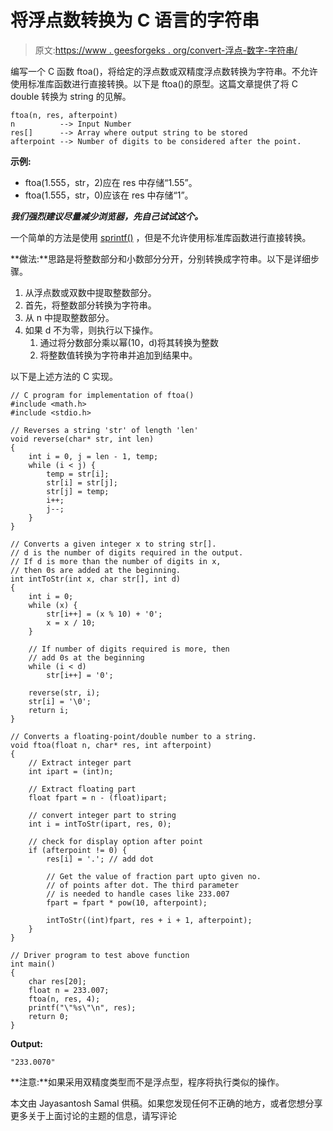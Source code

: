 # 将浮点数转换为 C 语言的字符串

> 原文:[https://www . geesforgeks . org/convert-浮点-数字-字符串/](https://www.geeksforgeeks.org/convert-floating-point-number-string/)

编写一个 C 函数 ftoa()，将给定的浮点数或双精度浮点数转换为字符串。不允许使用标准库函数进行直接转换。以下是 ftoa()的原型。这篇文章提供了将 C double 转换为 string 的见解。

```
ftoa(n, res, afterpoint)
n          --> Input Number
res[]      --> Array where output string to be stored
afterpoint --> Number of digits to be considered after the point.

```

**示例:**

*   ftoa(1.555，str，2)应在 res 中存储“1.55”。
*   ftoa(1.555，str，0)应该在 res 中存储“1”。

 ***我们强烈建议尽量减少浏览器，先自己试试这个。***

一个简单的方法是使用 [sprintf()](https://www.geeksforgeeks.org/what-is-the-best-way-in-c-to-convert-a-number-to-a-string/) ，但是不允许使用标准库函数进行直接转换。

**做法:**思路是将整数部分和小数部分分开，分别转换成字符串。以下是详细步骤。

1.  从浮点数或双数中提取整数部分。
2.  首先，将整数部分转换为字符串。
3.  从 n 中提取整数部分。
4.  如果 d 不为零，则执行以下操作。
    1.  通过将分数部分乘以幂(10，d)将其转换为整数
    2.  将整数值转换为字符串并追加到结果中。

以下是上述方法的 C 实现。

```
// C program for implementation of ftoa()
#include <math.h>
#include <stdio.h>

// Reverses a string 'str' of length 'len'
void reverse(char* str, int len)
{
    int i = 0, j = len - 1, temp;
    while (i < j) {
        temp = str[i];
        str[i] = str[j];
        str[j] = temp;
        i++;
        j--;
    }
}

// Converts a given integer x to string str[]. 
// d is the number of digits required in the output. 
// If d is more than the number of digits in x, 
// then 0s are added at the beginning.
int intToStr(int x, char str[], int d)
{
    int i = 0;
    while (x) {
        str[i++] = (x % 10) + '0';
        x = x / 10;
    }

    // If number of digits required is more, then
    // add 0s at the beginning
    while (i < d)
        str[i++] = '0';

    reverse(str, i);
    str[i] = '\0';
    return i;
}

// Converts a floating-point/double number to a string.
void ftoa(float n, char* res, int afterpoint)
{
    // Extract integer part
    int ipart = (int)n;

    // Extract floating part
    float fpart = n - (float)ipart;

    // convert integer part to string
    int i = intToStr(ipart, res, 0);

    // check for display option after point
    if (afterpoint != 0) {
        res[i] = '.'; // add dot

        // Get the value of fraction part upto given no.
        // of points after dot. The third parameter 
        // is needed to handle cases like 233.007
        fpart = fpart * pow(10, afterpoint);

        intToStr((int)fpart, res + i + 1, afterpoint);
    }
}

// Driver program to test above function
int main()
{
    char res[20];
    float n = 233.007;
    ftoa(n, res, 4);
    printf("\"%s\"\n", res);
    return 0;
}
```

**Output:**

```
"233.0070"

```

**注意:**如果采用双精度类型而不是浮点型，程序将执行类似的操作。

本文由 Jayasantosh Samal 供稿。如果您发现任何不正确的地方，或者您想分享更多关于上面讨论的主题的信息，请写评论